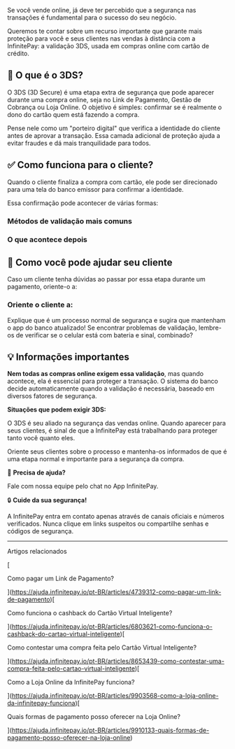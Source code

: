 Se você vende online, já deve ter percebido que a segurança nas transações é fundamental para o sucesso do seu negócio.

Queremos te contar sobre um recurso importante que garante mais proteção para você e seus clientes nas vendas à distância com a InfinitePay: a validação 3DS, usada em compras online com cartão de crédito.

## **🔐 O que é o 3DS?**

O 3DS (3D Secure) é uma etapa extra de segurança que pode aparecer durante uma compra online, seja no Link de Pagamento, Gestão de Cobrança ou Loja Online. O objetivo é simples: confirmar se é realmente o dono do cartão quem está fazendo a compra.

Pense nele como um "porteiro digital" que verifica a identidade do cliente antes de aprovar a transação. Essa camada adicional de proteção ajuda a evitar fraudes e dá mais tranquilidade para todos.

## **✅ Como funciona para o cliente?**

Quando o cliente finaliza a compra com cartão, ele pode ser direcionado para uma tela do banco emissor para confirmar a identidade.

Essa confirmação pode acontecer de várias formas:

### **Métodos de validação mais comuns**

### **O que acontece depois**

## **🧾 Como você pode ajudar seu cliente**

Caso um cliente tenha dúvidas ao passar por essa etapa durante um pagamento, oriente-o a:

### **Oriente o cliente a:**

Explique que é um processo normal de segurança e sugira que mantenham o app do banco atualizado! Se encontrar problemas de validação, lembre-os de verificar se o celular está com bateria e sinal, combinado?

## **💡 Informações importantes**

**Nem todas as compras online exigem essa validação**, mas quando acontece, ela é essencial para proteger a transação. O sistema do banco decide automaticamente quando a validação é necessária, baseado em diversos fatores de segurança.

**Situações que podem exigir 3DS:**

O 3DS é seu aliado na segurança das vendas online. Quando aparecer para seus clientes, é sinal de que a InfinitePay está trabalhando para proteger tanto você quanto eles.

Oriente seus clientes sobre o processo e mantenha-os informados de que é uma etapa normal e importante para a segurança da compra.

🔔 **Precisa de ajuda?**

Fale com nossa equipe pelo chat no App InfinitePay.

🔒 **Cuide da sua segurança!**

A InfinitePay entra em contato apenas através de canais oficiais e números verificados. Nunca clique em links suspeitos ou compartilhe senhas e códigos de segurança.

___

Artigos relacionados

[

Como pagar um Link de Pagamento?

](https://ajuda.infinitepay.io/pt-BR/articles/4739312-como-pagar-um-link-de-pagamento)[

Como funciona o cashback do Cartão Virtual Inteligente?

](https://ajuda.infinitepay.io/pt-BR/articles/6803621-como-funciona-o-cashback-do-cartao-virtual-inteligente)[

Como contestar uma compra feita pelo Cartão Virtual Inteligente?

](https://ajuda.infinitepay.io/pt-BR/articles/8653439-como-contestar-uma-compra-feita-pelo-cartao-virtual-inteligente)[

Como a Loja Online da InfinitePay funciona?

](https://ajuda.infinitepay.io/pt-BR/articles/9903568-como-a-loja-online-da-infinitepay-funciona)[

Quais formas de pagamento posso oferecer na Loja Online?

](https://ajuda.infinitepay.io/pt-BR/articles/9910133-quais-formas-de-pagamento-posso-oferecer-na-loja-online)